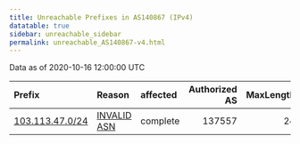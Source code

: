 ```yaml
---
title: Unreachable Prefixes in AS140867 (IPv4)
datatable: true
sidebar: unreachable_sidebar
permalink: unreachable_AS140867-v4.html
---
```


Data as of 2020-10-16 12:00:00 UTC


<div class="datatable-begin"></div>

| Prefix                                                   | Reason                                                                                                  | affected   |   Authorized AS |   MaxLength | Anchor                                       |   unreachable /24s |
|:---------------------------------------------------------|:--------------------------------------------------------------------------------------------------------|:-----------|----------------:|------------:|:---------------------------------------------|-------------------:|
| [103.113.47.0/24](https://stat.ripe.net/103.113.47.0/24) | [INVALID ASN](https://rpki-validator.ripe.net/announcement-preview?asn=AS140867&prefix=103.113.47.0/24) | complete   |          137557 |          24 | [APNIC](unreachable_APNIC_RPKI_Root-v4.html) |                  1 |

<div class="datatable-end"></div>